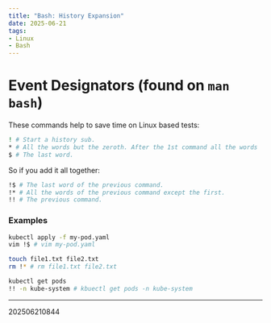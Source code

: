 ```yaml
---
title: "Bash: History Expansion"
date: 2025-06-21
tags:
- Linux
- Bash
---
```


# Event Designators (found on `man bash`)

These commands help to save time on Linux based tests:

```bash
! # Start a history sub.
* # All the words but the zeroth. After the 1st command all the words
$ # The last word.
```

So if you add it all together:
```bash
!$ # The last word of the previous command.
!* # All the words of the previous command except the first.
!! # The previous command.
```

### Examples

```bash
kubectl apply -f my-pod.yaml 
vim !$ # vim my-pod.yaml

touch file1.txt file2.txt
rm !* # rm file1.txt file2.txt

kubectl get pods
!! -n kube-system # kbuectl get pods -n kube-system
```

---


202506210844
